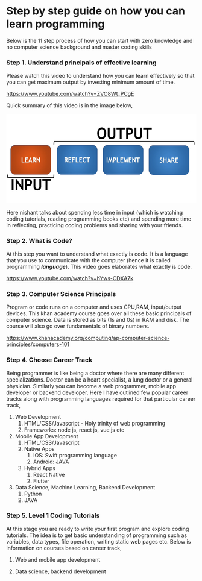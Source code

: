 # Step by step guide on how you can learn programming

Below is the 11 step process of how you can start with zero knowledge and no computer science background and master coding skills

### Step 1. Understand principals of effective learning

Please watch this video to understand how you can learn effectively so that you can get maximum output by investing minimum amount of time.

https://www.youtube.com/watch?v=ZVO8Wt_PCgE

Quick summary of this video is in the image below,

![Effective Learning](nishant_effective_learning.png)

Here nishant talks about spending less time in input (which is watching coding tutorials, reading programming books etc) and spending more time in reflecting, practicing coding problems and sharing with your friends.

### Step 2. What is Code?

At this step you want to understand what exactly is code. It is a language that you use to communicate with the computer (hence it is called programming ***language***). This video goes elaborates what exactly is code.

https://www.youtube.com/watch?v=hYws-CDXA7k

### Step 3. Computer Science Principals

Program or code runs on a computer and uses CPU,RAM, input/output devices. This khan academy course goes over all these basic principals of computer science. Data is stored as bits (1s and 0s) in RAM and disk. The course will also go over fundamentals of binary numbers.

https://www.khanacademy.org/computing/ap-computer-science-principles/computers-101

### Step 4. Choose Career Track

Being programmer is like being a doctor where there are many different specializations. Doctor can be a heart specialist, a lung doctor
or a general physician. Similarly you can become a web programmer, mobile app developer or backend developer. Here I have outlined
few popular career tracks along with programming languages required for that particular career track,

1. Web Development
    1. HTML/CSS/Javascript - Holy trinity of web programming
    1. Frameworks: node js, react js, vue js etc
1. Mobile App Development
    1. HTML/CSS/Javascript
    1. Native Apps
        1. IOS: Swift programming language
        1. Android: JAVA
    1. Hybrid Apps
        1. React Native
        1. Flutter
1. Data Science, Machine Learning, Backend Development
    1. Python
    1. JAVA

### Step 5. Level 1 Coding Tutorials

At this stage you are ready to write your first program and explore coding tutorials. The idea is to get basic understanding
of programming such as variables, data types, file operation, writing static web pages etc. Below is information on courses
based on career track,

1. Web and mobile app development

1. Data science, backend development

